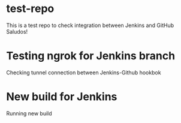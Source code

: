 # test-repo
This is a test repo to check integration between Jenkins and GitHub
Saludos!

# Testing ngrok for Jenkins branch
Checking tunnel connection between Jenkins-Github hookbok

# New build for Jenkins
Running new build
